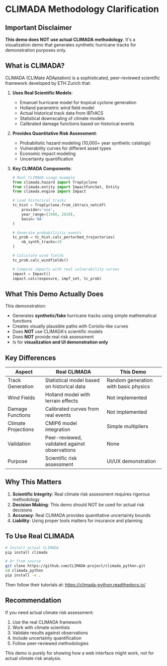 # CLIMADA Methodology Clarification

## Important Disclaimer

**This demo does NOT use actual CLIMADA methodology**. It's a visualization demo that generates synthetic hurricane tracks for demonstration purposes only.

## What is CLIMADA?

CLIMADA (CLIMate ADAptation) is a sophisticated, peer-reviewed scientific framework developed by ETH Zurich that:

1. **Uses Real Scientific Models**:
   - Emanuel hurricane model for tropical cyclone generation
   - Holland parametric wind field model
   - Actual historical track data from IBTrACS
   - Statistical downscaling of climate models
   - Calibrated damage functions based on historical events

2. **Provides Quantitative Risk Assessment**:
   - Probabilistic hazard modeling (10,000+ year synthetic catalogs)
   - Vulnerability curves for different asset types
   - Economic impact modeling
   - Uncertainty quantification

3. **Key CLIMADA Components**:
   ```python
   # Real CLIMADA usage example
   from climada.hazard import TropCyclone
   from climada.entity import ImpactFuncSet, Entity
   from climada.engine import Impact
   
   # Load historical tracks
   tc_hist = TropCyclone.from_ibtracs_netcdf(
       provider='usa',
       year_range=(1980, 2020),
       basin='NA'
   )
   
   # Generate probabilistic events
   tc_prob = tc_hist.calc_perturbed_trajectories(
       nb_synth_tracks=10
   )
   
   # Calculate wind fields
   tc_prob.calc_windfields()
   
   # Compute impacts with real vulnerability curves
   impact = Impact()
   impact.calc(exposure, impf_set, tc_prob)
   ```

## What This Demo Actually Does

This demonstration:
- Generates **synthetic/fake** hurricane tracks using simple mathematical functions
- Creates visually plausible paths with Coriolis-like curves
- Does **NOT** use CLIMADA's scientific models
- Does **NOT** provide real risk assessment
- Is for **visualization and UI demonstration only**

## Key Differences

| Aspect | Real CLIMADA | This Demo |
|--------|--------------|-----------|
| Track Generation | Statistical model based on historical data | Random generation with basic physics |
| Wind Fields | Holland model with terrain effects | Not implemented |
| Damage Functions | Calibrated curves from real events | Not implemented |
| Climate Projections | CMIP6 model integration | Simple multipliers |
| Validation | Peer-reviewed, validated against observations | None |
| Purpose | Scientific risk assessment | UI/UX demonstration |

## Why This Matters

1. **Scientific Integrity**: Real climate risk assessment requires rigorous methodology
2. **Decision Making**: This demo should NOT be used for actual risk decisions
3. **Accuracy**: Real CLIMADA provides quantitative uncertainty bounds
4. **Liability**: Using proper tools matters for insurance and planning

## To Use Real CLIMADA

```bash
# Install actual CLIMADA
pip install climada

# Or from source
git clone https://github.com/CLIMADA-project/climada_python.git
cd climada_python
pip install -e .
```

Then follow their tutorials at: https://climada-python.readthedocs.io/

## Recommendation

If you need actual climate risk assessment:
1. Use the real CLIMADA framework
2. Work with climate scientists
3. Validate results against observations
4. Include uncertainty quantification
5. Follow peer-reviewed methodologies

This demo is purely for showing how a web interface might work, not for actual climate risk analysis.